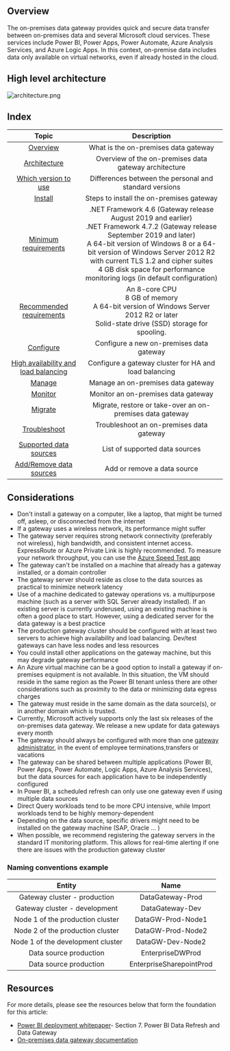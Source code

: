 ## Overview
The on-premises data gateway provides quick and secure data transfer between on-premises data and several Microsoft cloud services. These services include Power BI, Power Apps, Power Automate, Azure Analysis Services, 
and Azure Logic Apps. In this context, on-premise data includes data only available on virtual networks, even if already hosted in the cloud. 

## High level architecture
![architecture.png](https://docs.microsoft.com/en-us/data-integration/gateway/media/service-gateway-onprem-indepth/on-prem-data-gateway-how-it-works.png)

## Index
| Topic | Description |
|:------------------------:|:-----------------------:|
| [Overview](https://docs.microsoft.com/en-us/data-integration/gateway/service-gateway-onprem) | What is the on-premises data gateway | 
| [Architecture](https://docs.microsoft.com/en-us/data-integration/gateway/service-gateway-onprem-indepth) | Overview of the on-premises data gateway architecture | 
| [Which version to use](https://docs.microsoft.com/en-us/power-bi/connect-data/service-gateway-personal-mode#on-premises-data-gateway-vs-on-premises-data-gateway-personal-mode) | Differences between the personal and standard versions |
| [Install](https://docs.microsoft.com/en-us/data-integration/gateway/service-gateway-install) | Steps to install the on-premises gateway | 
| [Minimum requirements](https://docs.microsoft.com/en-us/data-integration/gateway/service-gateway-install#minimum-requirements) | .NET Framework 4.6 (Gateway release August 2019 and earlier) <br /> .NET Framework 4.7.2 (Gateway release September 2019 and later) <br /> A 64-bit version of Windows 8 or a 64-bit version of Windows Server 2012 R2 with current TLS 1.2 and cipher suites <br /> 4 GB disk space for performance monitoring logs (in default configuration) |
| [Recommended requirements](https://docs.microsoft.com/en-us/data-integration/gateway/service-gateway-install#recommended) | An 8-core CPU <br /> 8 GB of memory <br /> A 64-bit version of Windows Server 2012 R2 or later <br /> Solid-state drive (SSD) storage for spooling. | 
| [Configure](https://docs.microsoft.com/en-us/data-integration/gateway/service-gateway-app) | Configure a new on-premises data gateway |
| [High availability and load balancing](https://docs.microsoft.com/en-us/data-integration/gateway/service-gateway-high-availability-clusters) | Configure a gateway cluster for HA and load balancing | 
| [Manage](https://docs.microsoft.com/en-us/data-integration/gateway/service-gateway-manage) | Manage an on-premises data gateway |
| [Monitor](https://docs.microsoft.com/en-us/data-integration/gateway/service-gateway-performance) | Monitor an on-premises data gateway |
| [Migrate](https://docs.microsoft.com/en-us/data-integration/gateway/service-gateway-migrate) | Migrate, restore or take-over an on-premises data gateway |
| [Troubleshoot](https://docs.microsoft.com/en-us/data-integration/gateway/service-gateway-tshoot) | Troubleshoot an on-premises data gateway |  
| [Supported data sources](https://docs.microsoft.com/en-us/power-bi/connect-data/power-bi-data-sources) | List of supported data sources |
| [Add/Remove data sources](https://docs.microsoft.com/en-us/power-bi/connect-data/service-gateway-data-sources) | Add or remove a data source |


## Considerations
*	Don't install a gateway on a computer, like a laptop, that might be turned off, asleep, or disconnected from the internet
*	If a gateway uses a wireless network, its performance might suffer
* The gateway server requires strong network connectivity (preferably not wireless), high bandwidth, and consistent internet access. ExpressRoute or Azure Private Link is highly recommended. To measure your network throughput, you can use the [Azure Speed Test app](https://azurespeedtest.azurewebsites.net/)
* The gateway can't be installed on a machine that already has a gateway installed, or a domain controller
* The gateway server should reside as close to the data sources as practical to minimize network latency
* Use of a machine dedicated to gateway operations vs. a multipurpose machine (such as a server with SQL Server already installed). If an existing server is currently underused, using an existing machine is often a good place to start. However, using a dedicated server for the data gateway is a best practice 
* The production gateway cluster should be configured with at least two servers to achieve high availability and load balancing. Dev/test gateways can have less nodes and less resources
*	You could install other applications on the gateway machine, but this may degrade gateway performance
* An Azure virtual machine can be a good option to install a gateway if on-premises equipment is not available. In this situation, the VM should reside in the same region as the Power BI tenant unless there are other considerations such as proximity to the data or minimizing data egress charges
* The gateway must reside in the same domain as the data source(s), or in another domain
which is trusted.
* Currently, Microsoft actively supports only the last six releases of the on-premises data gateway. We release a new update for data gateways every month
* The gateway should always be configured with more than one [gateway administrator](https://docs.microsoft.com/en-us/data-integration/gateway/service-gateway-manage#manage-gateway-admins), in the event of employee terminations,transfers or vacations
* The gateway can be shared between multiple applications (Power BI, Power Apps, Power Automate, Logic Apps, Azure Analysis Services), but the data sources for each application have to be independently configured 
* In Power BI, a scheduled refresh can only use one gateway even if using multiple data sources
* Direct Query workloads tend to be more CPU intensive, while Import workloads tend to be highly memory-dependent
* Depending on the data source, specific drivers might need to be installed on the gateway machine (SAP, Oracle ... )
* When possible, we recommend registering the gateway servers in the standard IT monitoring platform. This allows for real-time alerting if one there are issues with the production gateway cluster

### Naming conventions example
| Entity | Name |
|:------------------------:|:-----------------------:|
|Gateway cluster - production|DataGateway-Prod|
|Gateway cluster - development|DataGateway-Dev|
|Node 1 of the production cluster|DataGW-Prod-Node1|
|Node 2 of the production cluster|DataGW-Prod-Node2|
|Node 1 of the development cluster|DataGW-Dev-Node2|
|Data source production|EnterpriseDWProd|
|Data source production|EnterpriseSharepointProd|

## Resources
For more details, please see the resources below that form the foundation for this article:
* [Power BI deployment whitepaper](https://aka.ms/PBIEnterpriseDeploymentWP)- Section 7. Power BI Data Refresh and Data Gateway
* [On-premises data gateway documentation](https://docs.microsoft.com/en-us/data-integration/gateway/)
 
